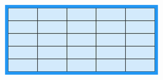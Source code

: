 <!DOCTYPE html>
<html>
<head>
<style>
.grid-container {
  display: grid;
  grid-template-columns: auto auto auto auto auto;
  background-color: #2196F3;
  padding: 10px;
}
.grid-item {
  background-color: rgba(255, 255, 255, 0.8);
  border: 1px solid rgba(0, 0, 0, 0.8);
  padding: 20px;
  font-size: 30px;
  text-align: center;
}
</style>
</head>
<body>

<div class="grid-container">
  <div class="grid-item"></div>
  <div class="grid-item"></div>
  <div class="grid-item"></div>  
  <div class="grid-item"></div>
  <div class="grid-item"></div>
  
  <div class="grid-item"></div>  
  <div class="grid-item"></div>
  <div class="grid-item"></div>
  <div class="grid-item"></div> 
  <div class="grid-item"></div>
  
  <div class="grid-item"></div>
  <div class="grid-item"></div>
  <div class="grid-item"></div>
  <div class="grid-item"></div> 
  <div class="grid-item"></div>
  
  <div class="grid-item"></div>
  <div class="grid-item"></div>
  <div class="grid-item"></div>
  <div class="grid-item"></div> 
  <div class="grid-item"></div>
  
  <div class="grid-item"></div>
  <div class="grid-item"></div>
  <div class="grid-item"></div>
  <div class="grid-item"></div> 
  <div class="grid-item"></div>
</div>

</body>
</html>
